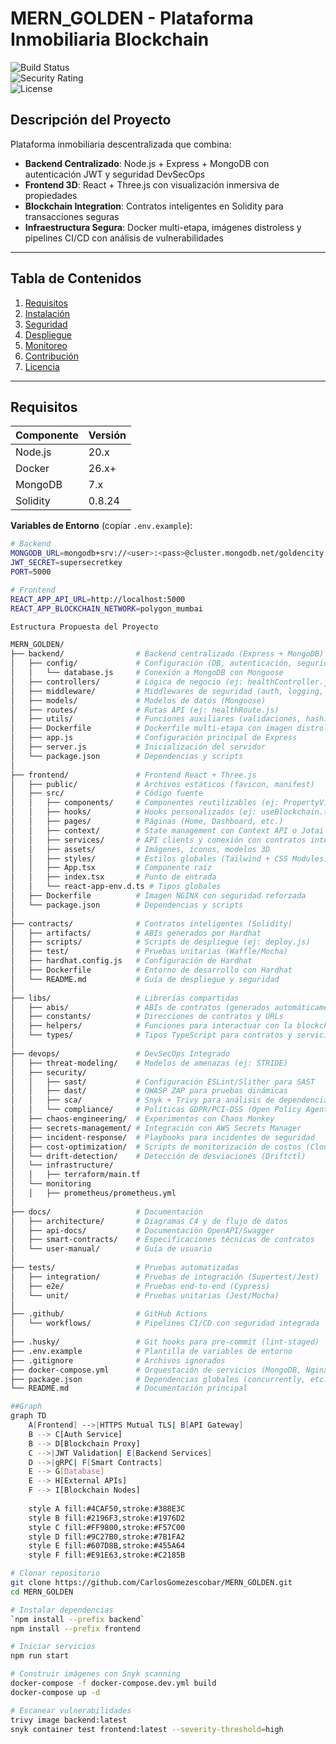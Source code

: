 # MERN_GOLDEN - Plataforma Inmobiliaria Blockchain  
![Build Status](https://github.com/CarlosGomezescobar/MERN_GOLDEN/actions/workflows/ci-cd.yml/badge.svg )  
![Security Rating](https://snyk.io/test/github/CarlosGomezescobar/MERN_GOLDEN/badge.svg )  
![License](https://img.shields.io/badge/license-MIT-green )

## Descripción del Proyecto  
Plataforma inmobiliaria descentralizada que combina:  
- **Backend Centralizado**: Node.js + Express + MongoDB con autenticación JWT y seguridad DevSecOps  
- **Frontend 3D**: React + Three.js con visualización inmersiva de propiedades  
- **Blockchain Integration**: Contratos inteligentes en Solidity para transacciones seguras  
- **Infraestructura Segura**: Docker multi-etapa, imágenes distroless y pipelines CI/CD con análisis de vulnerabilidades  

---

## Tabla de Contenidos  
1. [Requisitos](#requisitos)  
2. [Instalación](#instalación)  
3. [Seguridad](#seguridad)  
4. [Despliegue](#despliegue)  
5. [Monitoreo](#monitoreo)  
6. [Contribución](#contribución)  
7. [Licencia](#licencia)  

---

## Requisitos  
| Componente | Versión |  
|------------|---------|  
| Node.js    | 20.x    |  
| Docker     | 26.x+   |  
| MongoDB    | 7.x     |  
| Solidity   | 0.8.24  |  

**Variables de Entorno** (copiar `.env.example`):  
```bash
# Backend
MONGODB_URL=mongodb+srv://<user>:<pass>@cluster.mongodb.net/goldencity  
JWT_SECRET=supersecretkey  
PORT=5000  

# Frontend
REACT_APP_API_URL=http://localhost:5000  
REACT_APP_BLOCKCHAIN_NETWORK=polygon_mumbai  

Estructura Propuesta del Proyecto

MERN_GOLDEN/
├── backend/                # Backend centralizado (Express + MongoDB)
│   ├── config/             # Configuración (DB, autenticación, seguridad)
│   │   └── database.js     # Conexión a MongoDB con Mongoose
│   ├── controllers/        # Lógica de negocio (ej: healthController.js)
│   ├── middleware/         # Middlewares de seguridad (auth, logging, rate-limiting)
│   ├── models/             # Modelos de datos (Mongoose)
│   ├── routes/             # Rutas API (ej: healthRoute.js)
│   ├── utils/              # Funciones auxiliares (validaciones, hashing)
│   ├── Dockerfile          # Dockerfile multi-etapa con imagen distroless
│   ├── app.js              # Configuración principal de Express
│   ├── server.js           # Inicialización del servidor
│   └── package.json        # Dependencias y scripts
│
├── frontend/               # Frontend React + Three.js
│   ├── public/             # Archivos estáticos (favicon, manifest)
│   ├── src/                # Código fuente
│   │   ├── components/     # Componentes reutilizables (ej: PropertyViewer.jsx)
│   │   ├── hooks/          # Hooks personalizados (ej: useBlockchain.ts)
│   │   ├── pages/          # Páginas (Home, Dashboard, etc.)
│   │   ├── context/        # State management con Context API o Jotai
│   │   ├── services/       # API clients y conexión con contratos inteligentes
│   │   ├── assets/         # Imágenes, íconos, modelos 3D
│   │   ├── styles/         # Estilos globales (Tailwind + CSS Modules)
│   │   ├── App.tsx         # Componente raíz
│   │   ├── index.tsx       # Punto de entrada
│   │   └── react-app-env.d.ts # Tipos globales
│   ├── Dockerfile          # Imagen NGINX con seguridad reforzada
│   └── package.json        # Dependencias y scripts
│
├── contracts/              # Contratos inteligentes (Solidity)
│   ├── artifacts/          # ABIs generados por Hardhat
│   ├── scripts/            # Scripts de despliegue (ej: deploy.js)
│   ├── test/               # Pruebas unitarias (Waffle/Mocha)
│   ├── hardhat.config.js   # Configuración de Hardhat
│   ├── Dockerfile          # Entorno de desarrollo con Hardhat
│   └── README.md           # Guía de despliegue y seguridad
│
├── libs/                   # Librerías compartidas
│   ├── abis/               # ABIs de contratos (generados automáticamente)
│   ├── constants/          # Direcciones de contratos y URLs
│   ├── helpers/            # Funciones para interactuar con la blockchain
│   └── types/              # Tipos TypeScript para contratos y servicios
│
├── devops/                 # DevSecOps Integrado
│   ├── threat-modeling/    # Modelos de amenazas (ej: STRIDE)
│   ├── security/
│   │   ├── sast/           # Configuración ESLint/Slither para SAST
│   │   ├── dast/           # OWASP ZAP para pruebas dinámicas
│   │   ├── sca/            # Snyk + Trivy para análisis de dependencias
│   │   └── compliance/     # Políticas GDPR/PCI-DSS (Open Policy Agent)
│   ├── chaos-engineering/  # Experimentos con Chaos Monkey
│   ├── secrets-management/ # Integración con AWS Secrets Manager
│   ├── incident-response/  # Playbooks para incidentes de seguridad
│   ├── cost-optimization/  # Scripts de monitorización de costos (CloudHealth)
│   └── drift-detection/    # Detección de desviaciones (Driftctl)
│   └── infrastructure/
│   │   ├── terraform/main.tf
│   └── monitoring
│   │   ├── prometheus/prometheus.yml
│
├── docs/                   # Documentación
│   ├── architecture/       # Diagramas C4 y de flujo de datos
│   ├── api-docs/           # Documentación OpenAPI/Swagger
│   ├── smart-contracts/    # Especificaciones técnicas de contratos
│   └── user-manual/        # Guía de usuario
│
├── tests/                  # Pruebas automatizadas
│   ├── integration/        # Pruebas de integración (Supertest/Jest)
│   ├── e2e/                # Pruebas end-to-end (Cypress)
│   └── unit/               # Pruebas unitarias (Jest/Mocha)
│
├── .github/                # GitHub Actions
│   └── workflows/          # Pipelines CI/CD con seguridad integrada
│
├── .husky/                 # Git hooks para pre-commit (lint-staged)
├── .env.example            # Plantilla de variables de entorno
├── .gitignore              # Archivos ignorados
├── docker-compose.yml      # Orquestación de servicios (MongoDB, Nginx)
├── package.json            # Dependencias globales (concurrently, etc.)
└── README.md               # Documentación principal

##Graph 
graph TD
    A[Frontend] -->|HTTPS Mutual TLS| B[API Gateway]
    B --> C[Auth Service]
    B --> D[Blockchain Proxy]
    C -->|JWT Validation| E[Backend Services]
    D -->|gRPC| F[Smart Contracts]
    E --> G[Database]
    E --> H[External APIs]
    F --> I[Blockchain Nodes]
    
    style A fill:#4CAF50,stroke:#388E3C
    style B fill:#2196F3,stroke:#1976D2
    style C fill:#FF9800,stroke:#F57C00
    style D fill:#9C27B0,stroke:#7B1FA2
    style E fill:#607D8B,stroke:#455A64
    style F fill:#E91E63,stroke:#C2185B

# Clonar repositorio
git clone https://github.com/CarlosGomezescobar/MERN_GOLDEN.git   
cd MERN_GOLDEN  

# Instalar dependencias
`npm install --prefix backend`
npm install --prefix frontend  

# Iniciar servicios
npm run start  

# Construir imágenes con Snyk scanning
docker-compose -f docker-compose.dev.yml build  
docker-compose up -d  

# Escanear vulnerabilidades
trivy image backend:latest  
snyk container test frontend:latest --severity-threshold=high  